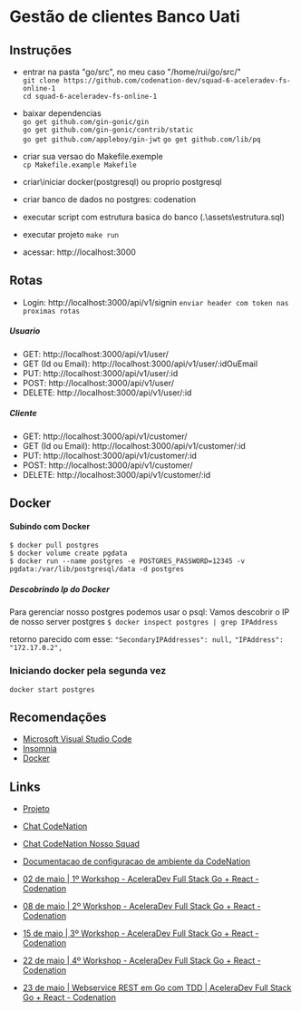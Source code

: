 # Gestão de clientes Banco Uati

## Instruções

 - entrar na pasta "go/src", no meu caso "/home/rui/go/src/"   
   `git clone https://github.com/codenation-dev/squad-6-aceleradev-fs-online-1`   
   `cd squad-6-aceleradev-fs-online-1`   
   
- baixar dependencias   
   `go get github.com/gin-gonic/gin`   
   `go get github.com/gin-gonic/contrib/static`   
   `go get github.com/appleboy/gin-jwt`
   `go get github.com/lib/pq`

 - criar sua versao do Makefile.exemple    
   `cp Makefile.example Makefile`

 - criar\iniciar docker(postgresql) ou proprio postgresql
 - criar banco de dados no postgres: codenation
 - executar script com estrutura basica do banco (.\\assets\\estrutura.sql)

 - executar projeto
`make run`

 - acessar: http://localhost:3000

## Rotas
 - Login: http://localhost:3000/api/v1/signin
 `enviar header com token nas proximas rotas`
##### Usuario
 - GET: http://localhost:3000/api/v1/user/
 - GET (Id ou Email): http://localhost:3000/api/v1/user/:idOuEmail
 - PUT: http://localhost:3000/api/v1/user/:id
 - POST: http://localhost:3000/api/v1/user/  
 - DELETE: http://localhost:3000/api/v1/user/:id   

##### Cliente
 - GET: http://localhost:3000/api/v1/customer/
 - GET (Id ou Email): http://localhost:3000/api/v1/customer/:id
 - PUT: http://localhost:3000/api/v1/customer/:id
 - POST: http://localhost:3000/api/v1/customer/  
 - DELETE: http://localhost:3000/api/v1/customer/:id   

## Docker
#### Subindo com Docker
`$ docker pull postgres`   
`$ docker volume create pgdata`   
`$ docker run --name postgres -e POSTGRES_PASSWORD=12345 -v pgdata:/var/lib/postgresql/data -d postgres`

##### Descobrindo Ip do Docker
Para gerenciar nosso postgres podemos usar o psql:
Vamos descobrir o IP de nosso server postgres
`$ docker inspect postgres | grep IPAddress`

retorno parecido com esse:
`"SecondaryIPAddresses": null,`
`"IPAddress": "172.17.0.2",`

### Iniciando docker pela segunda vez
`docker start postgres`

## Recomendações
  - [Microsoft Visual Studio Code](https://code.visualstudio.com/download)
  - [Insomnia](https://insomnia.rest/download/)
  - [Docker](https://docs.docker.com/install/linux/docker-ce/ubuntu/)

## Links
  - [Projeto](https://github.com/codenation-dev/squad-6-aceleradev-fs-online-1)
  - [Chat CodeNation](https://chat.codenation.com.br/)
  - [Chat CodeNation Nosso Squad](https://chat.codenation.com.br/group/fullstack-remote-1-squad6-v2)
  - [Documentacao de configuracao de ambiente da CodeNation](https://drive.google.com/file/d/1639-YzRhVUEHHbh5E-2u6mjDHeNPKzP1/view)
  
  - [02 de maio | 1º Workshop - AceleraDev Full Stack Go + React - Codenation](https://www.youtube.com/watch?v=3iUf0jk2IzY)

- [08 de maio | 2º Workshop - AceleraDev Full Stack Go + React - Codenation](https://www.youtube.com/watch?v=022c5nk-5oI)

- [15 de maio | 3º Workshop - AceleraDev Full Stack Go + React - Codenation](https://www.youtube.com/watch?v=1Aa7mabvWRk)

- [22 de maio | 4º Workshop - AceleraDev Full Stack Go + React - Codenation](https://www.youtube.com/watch?v=zZGT_DyYYSo)

- [23 de maio | Webservice REST em Go com TDD | AceleraDev Full Stack Go + React - Codenation](https://www.youtube.com/watch?v=5I_IqL4Jb9U)

